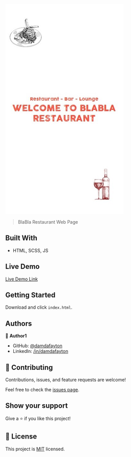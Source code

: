 ![](./images/ss-m.jpg)


> BlaBla Restaurant Web Page

## Built With

- HTML, SCSS, JS


## Live Demo

[Live Demo Link](https://damdafayton.github.io/restaurant/)


## Getting Started

Download and click `index.html`.



## Authors

👤 **Author1**

- GitHub: [@damdafayton](https://github.com/damdafayton)
- LinkedIn: [/in/damdafayton](https://linkedin.com/in/damdafayton)


## 🤝 Contributing

Contributions, issues, and feature requests are welcome!

Feel free to check the [issues page](../../issues/).


## Show your support

Give a ⭐️ if you like this project!


## 📝 License

This project is [MIT](./MIT.md) licensed.